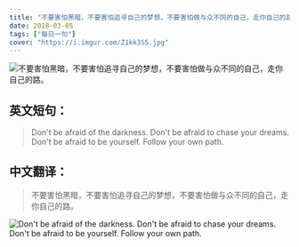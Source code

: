 ```yaml
---
title: "不要害怕黑暗，不要害怕追寻自己的梦想，不要害怕做与众不同的自己，走你自己的路。"
date: 2018-03-05
tags: ["每日一句"]
cover: "https://i.imgur.com/Z1kk3SS.jpg"
---
```


![不要害怕黑暗，不要害怕追寻自己的梦想，不要害怕做与众不同的自己，走你自己的路。](https://i.imgur.com/kVGngjD.jpg)

## 英文短句：
> Don't be afraid of the darkness. Don't be afraid to chase your dreams. Don't be afraid to be yourself. Follow your own path.

<!--more-->

## 中文翻译：
> 不要害怕黑暗，不要害怕追寻自己的梦想，不要害怕做与众不同的自己，走你自己的路。

![Don't be afraid of the darkness. Don't be afraid to chase your dreams. Don't be afraid to be yourself. Follow your own path.](https://i.imgur.com/pkXK7r0.jpg)

